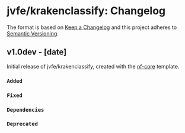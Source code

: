 # jvfe/krakenclassify: Changelog

The format is based on [Keep a Changelog](https://keepachangelog.com/en/1.0.0/)
and this project adheres to [Semantic Versioning](https://semver.org/spec/v2.0.0.html).

## v1.0dev - [date]

Initial release of jvfe/krakenclassify, created with the [nf-core](https://nf-co.re/) template.

### `Added`

### `Fixed`

### `Dependencies`

### `Deprecated`
